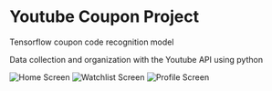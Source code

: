 # Youtube Coupon Project

Tensorflow coupon code recognition model

Data collection and organization with the Youtube API using python


![Home Screen](https://user-images.githubusercontent.com/78511893/234425103-225fb82e-6372-40be-8d2a-28c1a9211ea3.PNG)
![Watchlist Screen](https://user-images.githubusercontent.com/78511893/234425129-3f2f3f4d-062c-46a7-b98a-c3430943a51f.PNG)
![Profile Screen](https://user-images.githubusercontent.com/78511893/234425135-227863ed-fc05-42cc-9393-283406f575cd.PNG)
